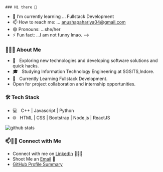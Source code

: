     ### Hi there 👋

- 🌱 I’m currently learning ... Fullstack Development
- 📫 How to reach me: ... anushapahariya04@gmail.com
- 😄 Pronouns: ...she/her
- ⚡ Fun fact: ...I am not funny lmao.
-->

<h3> 👨🏻‍💻 About Me </h3>

- 🤔 &nbsp; Exploring new technologies and developing software solutions and quick hacks.
- 🎓 &nbsp; Studying Information Technology Engineering at SGSITS,Indore.
- 🌱 &nbsp; Currently Learning Fullstack Development.
- Open for project collaboration and internship opportunities. 

<h3>🛠 Tech Stack</h3>

- 💻 &nbsp; C++ | Javascript | Python 
- 🌐 &nbsp; HTML | CSS | Bootstrap | Node.js | ReactJS


![github stats](https://github-readme-stats.vercel.app/api?username=anushaa111_icons=true)

### 📫🤝🏻 Connect with Me

 - Connect with me on [LinkedIn](https:/https://www.linkedin.com/in/anusha-pahariya//) 👨🏻‍💻
 - Shoot Me an [Email](mailto:anushapahariya04@gmail.com) 💌
 - [GitHub Profile Summary](https://profile-summary-for-github.com/user/anushaa111)



